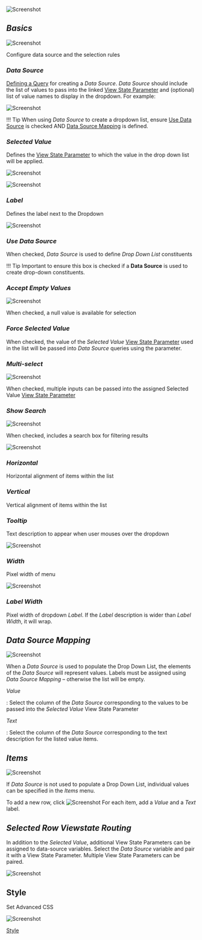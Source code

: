 ![Screenshot](img/dropdownlisthtmllight.jpg)
 
## _Basics_

![Screenshot](img/dropdownlist.jpg)

Configure data source and the selection rules


### _Data Source_

<i class="fa fa-hand-o-right"></i> [Defining a Query](introduction#defining-a-query) for creating a _Data Source_. _Data Source_ should include the list of values to pass into the linked [View State Parameter](introduction#view-state-parameters) and (optional) list of value names to display in the dropdown. For example: 

![Screenshot](img/dropdowndatasourcehtmllight.jpg)

!!! Tip
    When using _Data Source_ to create a dropdown list, ensure <a href="#use-data-source">Use Data Source</a> is checked AND <a href="#data-source-mapping">Data Source Mapping</a> is defined. 


### _Selected Value_

Defines the [View State Parameter](introduction#view-state-parameters) to which the value in the drop down list will be applied.

![Screenshot](img/selectedvaluehtmllight2.jpg)

![Screenshot](img/selectviewstatedropdownhtmllight.jpg)


### _Label_

Defines the label next to the Dropdown

![Screenshot](img/selectsectorhtmllight.jpg)


### _Use Data Source_

When checked, _Data Source_ is used to define _Drop Down List_ constituents

!!! Tip
    Important to ensure this box is checked if a **Data Source** is used to create drop-down constituents.


### _Accept Empty Values_

![Screenshot](img/nullvaluedropdown.jpg)

When checked, a null value is available for selection


### _Force Selected Value_

When checked, the value of the _Selected Value_ [View State Parameter](introduction#view-state-parameters) used in the list will be passed into _Data Source_ queries using the parameter.


### _Multi-select_

![Screenshot](img/multiselectdropdown.jpg)

When checked, multiple inputs can be passed into the assigned Selected Value [View State Parameter](introduction#view-state-parameters)


### _Show Search_

![Screenshot](img/dropdownsearch.jpg)

When checked, includes a search box for filtering results

![Screenshot](img/searchdropdownhtmllight.jpg)


### _Horizontal_

Horizontal alignment of items within the list


### _Vertical_

Vertical alignment of items within the list


### _Tooltip_

Text description to appear when user mouses over the dropdown

![Screenshot](img/selecttooltiphtmllight.jpg)


### _Width_

Pixel width of menu

![Screenshot](img/labelwidthhtmllight.jpg)


### _Label Width_

Pixel width of dropdown _Label_. If the _Label_ description is wider than _Label Width_, it will wrap.


## _Data Source Mapping_

![Screenshot](img/datasourcemapping.jpg)

When a _Data Source_ is used to populate the Drop Down List, the elements of the _Data Source_ will represent values. Labels must be assigned using _Data Source Mapping_ – otherwise the list will be empty.

_Value_

: Select the column of the _Data Source_ corresponding to the values to be passed into the _Selected Value_ View State Parameter

_Text_

: Select the column of the _Data Source_ corresponding to the text description for the listed value items.


## _Items_

![Screenshot](img/itemsdropdownlist.jpg)

If _Data Source_ is not used to populate a Drop Down List, individual values can be specified in the _Items_ menu.  

To add a new row, click ![Screenshot](img/rowclickhtmllight.jpg)
For each item, add a _Value_ and a _Text_ label. 


## _Selected Row Viewstate Routing_

In addition to the _Selected Value_, additional 
View State Parameters can be assigned to data-source variables. Select the _Data Source_ variable and pair it with a View State Parameter. Multiple View State Parameters can be paired.  

![Screenshot](img/selectedrowviewstatehtmllight.jpg)


## Style

Set Advanced CSS

![Screenshot](img/advancedcssdropdownlisthtmllight.jpg)

<i class="fa fa-hand-o-right"></i> [Style](style)